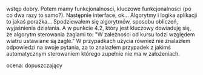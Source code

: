 wstęp dobry.
Potem mamy funkcjonalnosci, kluczowe funkcjonalności (po co dwa razy to samo?). Następnie interface, ok...
Algorytmy i logika aplikacji to jakaś porażka... Spodziewałem się algorytmów, sposobu obliczeń, wyjaśnienia działania. 
A w punkcie 4.2, który jest kluczowy dowiaduję się, że algorytm sterowania żaglami to: "W zależności od kursu łodzi względem wiatru ustawiane są żagle."
W przypadkach użycia równieź nie znalazłem odpowiedzi na swoje pytania, za to znalazłem przypadek z jakimś automatycznym sterowaniem którego zupełnie nie ma w założeniach.

ocena: dopuszczający
